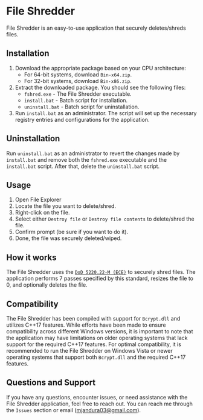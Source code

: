 # File Shredder

File Shredder is an easy-to-use application that securely deletes/shreds files.

## Installation

1. Download the appropriate package based on your CPU architecture:
	* For 64-bit systems, download `Bin-x64.zip`.
	* For 32-bit systems, download `Bin-x86.zip`.
2. Extract the downloaded package. You should see the following files:
	* `fshred.exe` - The File Shredder executable.
	* `install.bat` - Batch script for installation.
	* `uninstall.bat` - Batch script for uninstallation.
3. Run `install.bat` as an administrator. The script will set up the
   necessary registry entries and configurations for the application.

## Uninstallation

Run `uninstall.bat` as an administrator to revert the changes made by `install.bat`
and remove both the `fshred.exe` executable and the `install.bat` script.
After that, delete the `uninstall.bat` script.

## Usage

1. Open File Explorer
2. Locate the file you want to delete/shred.
3. Right-click on the file.
4. Select either `Destroy file` or `Destroy file contents` to delete/shred the file.
5. Confirm prompt (be sure if you want to do it).
6. Done, the file was securely deleted/wiped.

## How it works

The File Shredder uses the [`DoD 5220.22-M (ECE)`](https://www.media-clone.net/v/vspfiles/downloads/DoDEandECE.pdf)
to securely shred files. The application performs 7 passes specified by this standard,
resizes the file to 0, and optionally deletes the file.

## Compatibility

The File Shredder has been compiled with support for `Bcrypt.dll` and utilizes C\++17 features.
While efforts have been made to ensure compatibility across different Windows versions,
it is important to note that the application may have limitations on older operating
systems that lack support for the required C\++17 features. For optimal compatibility,
it is recommended to run the File Shredder on Windows Vista or newer operating systems
that support both `Bcrypt.dll` and the required C\++17 features.

## Questions and Support

If you have any questions, encounter issues, or need assistance with the File Shredder
application, feel free to reach out. You can reach me through the `Issues` section
or email ([mjandura03@gmail.com](mailto:mjandura03@gmail.com)).